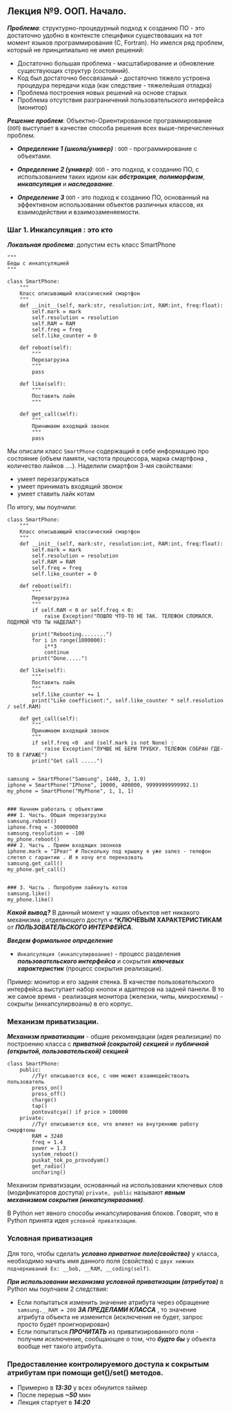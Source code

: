 ## Лекция №9. ООП. Начало.

***Проблема***: структурно-процедурный подход к созданию ПО - это достаточно удобно в контексте специфики существоваших на тот момент языков программирования (С, Fortran). Но имелся ряд проблем, который не принципиально не имел решений:
* Достаточно большая проблема - масштабирование и обновление существующих структур (состояний).
* Код был достаточно бессвязаный - достаточно тяжело устроена процедура передачи кода (как следствие - тяжелейшая отладка)
* Проблема построения новых решений на основе старых
* Проблема отсутствия разграничений пользовательского интерфейса (монитор)

***Решение проблем***: Объектно-Ориентированное программирование (```ООП```) выступает в качестве способа решения всех выше-перечисленных проблем.

* ***Определение 1 (школа/универ)*** : ```ООП``` - программирование с объектами.

* ***Определение 2 (универ)***: ```ООП``` - это подход, к созданию ПО, с использованием таких идиом как ***абстракция***, ***полиморфизм***, ***инкапсуляция*** и ***наследование***.

* ***Определение 3*** ```ООП``` - это подход к созданию ПО, основанный на эффективном использовании объектов различных классов, их взаимодействии и взаимозаменяемости. 


### Шаг 1. Инкапсуляция : это кто
***Локальная проблема***: допустим есть класс SmartPhone
```
"""
Беды с инкапсуляцией
"""

class SmartPhone:
    """
    Класс описывающий классический смартфон
    """
    def __init__(self, mark:str, resolution:int, RAM:int, freq:float):
        self.mark = mark 
        self.resolution = resolution 
        self.RAM = RAM
        self.freq = freq 
        self.like_counter = 0

    def reboot(self):
        """
        Перезагрузка
        """
        pass 

    def like(self):
        """
        Поставить лайк
        """

    def get_call(self):
        """
        Принимаем входящий звонок
        """
        pass 
```

Мы описали класс ```SmartPhone``` содержащий в себе информацию про состояние (объем памяти, частота процессора, марка смартфона , количество лайков ....). Наделили смартфон 3-мя свойствами:
* умеет перезагружаться
* умеет принимать входящий звонок
* умеет ставить лайк котам


По итогу, мы поулчили:
```
class SmartPhone:
    """
    Класс описывающий классический смартфон
    """
    def __init__(self, mark:str, resolution:int, RAM:int, freq:float):
        self.mark = mark 
        self.resolution = resolution 
        self.RAM = RAM
        self.freq = freq 
        self.like_counter = 0

    def reboot(self):
        """
        Перезагрузка
        """
        if self.RAM < 0 or self.freq < 0:
            raise Exception("ПОШЛО ЧТО-ТО НЕ ТАК. ТЕЛЕФОН СЛОМАЛСЯ. ПОДУМОЙ ЧТО ТЫ НАДЕЛАЛ") 
    
        print("Rebooting........")
        for i in range(1000000):
            i**3
            continue 
        print("Done.....")

    def like(self):
        """
        Поставить лайк
        """
        self.like_counter += 1
        print("Like coefficient:", self.like_counter * self.resolution / self.RAM)

    def get_call(self):
        """
        Принимаем входящий звонок
        """
        if self.freq <0  and (self.mark is not None) :
            raise Exception("ЛУЧШЕ НЕ БЕРИ ТРУБКУ. ТЕЛЕФОН СОБРАН ГДЕ-ТО В ГАРАЖЕ")
        print("Get call .....")
    

samsung = SmartPhone("Samsung", 1440, 3, 1.9)
iphone = SmartPhone("IPhone", 10000, 400000, 99999999999992.1)
my_phone = SmartPhone("MyPhone", 1, 1, 1)


### Начнем работать с объектами
### 1. Часть. Общая перезагрузка
samsung.reboot()
iphone.freq = -30000000
samsung.resolution = -100
my_phone.reboot()
### 2. Часть . Прием входящих звонков
iphone.mark = "IPear" # Поскольку под крышку я уже залез - телефон слетел с гарантии . И я хочу его переназвать
samsung.get_call()
my_phone.get_call()


### 3. Часть . Попробуем лайкнуть котов
samsung.like()
my_phone.like()
```

***Какой вывод?***  В данный момент у наших объектов нет никакого механизма , отделяющего доступ к ***КЛЮЧЕВЫМ ХАРАКТЕРИСТИКАМ** от ***ПОЛЬЗОВАТЕЛЬСКОГО ИНТЕРФЕЙСА***.


***Введем формальное определение***
* ```Инкапсуляция (инкапсулирвоание)``` - процесс разделения ***пользовательского интерфейса*** и сокрытия ***ключевых характеристик*** (процесс сокрытия реализации). 

Пример: монитор и его задняя стенка. В качестве пользовательского интерфейса выступает набор кнопок и адаптеров на задней панели. В то же самое время - реализация монитора (железки, чипы, микросхемы) - сокрыты (инкапсулирвоаны) в его корпус.

### Механизм приватизации.
***Механизм приватизации*** - общие рекомендации (идея реализиции)  по построению класса с ***приватной (сокрытой) секцией*** и ***публичной (открытой, пользовательской) секцией***

```
class SmartPhone:
    public:
        //Тут описывается все, с чем может взаимодействоать пользователь
        press_on()
        press_off()
        charge()
        tap()
        pontovatcya() if price > 100000
    private:
        //Тут описывается все, что влияет на внутреннюю работу смарфтоны
        RAM = 3240
        freq = 1.4
        power = 1.3
        system_reboot()
        puskat_tok_po_provodyam()
        get_radio()
        uncharing()
```

Механизм приватизации, основанный на использовании ключевых слов (модификаторов доступа) ```private, public``` называют ***явным механизмом сокрытия (инкапсулирвоания)***.


В Python нет явного способы инкапсулирования блоков. Говорят, что в Python принята идея ```условной приватизации```.


### Условная приватизация
Для того, чтобы сделать ***условно приватное поле(свойство)*** у класса, необходимо начать имя данного поля (свойства) с ```двух нижних подчеркиваний Ex: __bob, __RAM, __coding(self)```.

***При использовании механизма условной приватизации (атрибутов)*** в Python мы поулчаем 2 следствия:
* Если попытаться изменить значение атрибута через обращение ```samsung.__RAM = 200``` ***ЗА ПРЕДЕЛАМИ КЛАССА*** , то значение атрибута объекта не изменится (исключения не будет, запрос просто будет проигнорирован)
* Если попытаться ***ПРОЧИТАТЬ*** из приватизированного поля - получим исключение, сообщающее о том, что ***будто бы*** у объекта вообще нет такого атрибута.

### Предоставление контролируемого доступа к сокрытым атрибутам при помощи get()/set() методов.


* Примерно в ***13:30*** у всех обнулится таймер
* После перерыв ***~50*** мин
* Лекция стартует в ***14:20***
